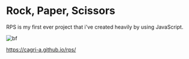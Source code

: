 # Rock, Paper, Scissors
RPS is my first ever project that i've created heavily by using JavaScript.

![bf](https://user-images.githubusercontent.com/90172969/158401631-086dd654-7edb-48ef-b01b-37bb87d43298.JPG)

https://cagri-a.github.io/rps/
